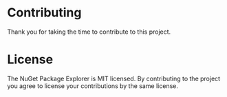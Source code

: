 # Contributing

Thank you for taking the time to contribute to this project.

# License

The NuGet Package Explorer is MIT licensed. By contributing to the project you agree to license your contributions by the same license.
